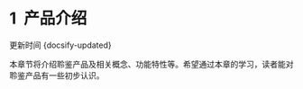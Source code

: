 # 1  产品介绍
更新时间 {docsify-updated}<br />
<a name="IGkwJ"></a>

本章节将介绍聆鉴产品及相关概念、功能特性等。希望通过本章的学习，读者能对聆鉴产品有一些初步认识。

<!-- ## 1.1  什么是聆鉴

企业在数据化转型过程中，往往存在无法精准、全面地掌握业务对象的隐性和显性特征，导致无法针对性地开展相关的业务和服务工作。<br />聆鉴是集标签建设、管理、画像分析应用、业务策略设计于一体的综合标签运营平台，以标签为手段实现业务对象的“超细分”。有效支撑差异化的服务和运营，促进业务精准化、个性化，支撑数据中台运营过程中更好地洞察客户需求、优化产品设计、防控业务风险、创新优质服务。
<a name="am2BN"></a>

## 1.2  基本概念

**数据与标签**<br />“数据”表达一种事实，而“标签”表达一种结论和评判，是对数据高度提炼和归纳得到的特征标识，是企业的“数据”和“行动”之间的桥梁。正是由于这种特性，标签可支撑用户快速做出决策、采取行动，在大数据时代发挥越来越重要的作用。<br />![](<../../assets/images/(3).png#height=180&width=414>)[[优化1]](commonProblem/#优化1) <br />图 1-1-2-1  标签是“数据”和“行动”之间的桥梁<br />**标签的特性**<br />“数据”具有客观、唯一的特性，而“标签”是在数据的基础上，根据不同的业务场景来进行分析评估得到的，因此标签具有“场景驱动”、“因地制宜”、“随时而变”的特性。<br />![](<../../assets/images/(4).png#height=180&width=414>) <br />图 1-1-2-2 “标签”的特性<br />**标签的分类**<br />标签具有多种分类方式，按照数据与业务的关系可分为事实标签和业务标签。事实标签是通过数据简单加工处理而形成的事物属性补充；业务标签是基于业务需求进行提炼归纳与分析挖掘得到的标签。<br />按照生成方式可分为统计标签、模型标签、手工标签、组合标签。基于少量数据通过简单汇总统计而得到的标签往往也称作规则标签，基于大量数据经过挖掘建模之后得到的标签往往也称作大数据标签（典型地如模型标签）。<br />![](<../../assets/images/(5).png#height=183&width=415>)<br />图 1-1-2-3 “标签”的分类方式<br />**画像**<br />画像是由标签、属性数据等构成的反映对象特征的描述组合。由于业务需求不同，同样的对象在不同的业务场景下，将形成不同的场景画像。对象的全部场景画像元素（标签、属性）构成全景画像，对所有场景画像的标签进行分类整理构成标签体系。<br />在相同场景下，按照对象的数量，可分为个体画像和群体画像：个体画像是一个对象在该特定业务场景下标签和属性的集合，应用于洞察该对象的特征；群体画像是某一类群体在该特定业务场景下所共同具备的标签和属性的集合，应用于分析群体的共同特征。<br />![](<../../assets/images/(6).png#height=165&width=414>)<br />图 1-1-2-4  画像是标签、属性数据的组合<br />**策略**<br />业务需求和市场形势的多变，这对业务措施的快速响应和灵活性提出了更高要求。**策略**是基于群体画像特征所采取的针对性业务措施的工作方案。<br />![](<../../assets/images/(7).png#height=189&width=414>)<br />图 1-1-2-5  策略是基于细分群体而采取的行动<br /> 
<a name="9ZzwP"></a>

## 1.3  产品价值

**实现客户与企业资源“超细分”**<br />以标签为手段实现业务对象的“超细分”，支撑差异化策略设计，促进业务精准化、个性化，支撑洞察客户需求、优化产品设计、防控业务风险、创新优质服务。<br />**精准直观地洞察业务对象特征**<br />全面记录和追溯业务对象的全生命周期标签特征，形成场景化画像，实现对业务对象个性化、多样化需求的有效洞察，帮助企业提升场景化精准营销、服务的管理能力。<br />**促进企业知识沉淀与共享**<br />指导企业从海量、繁杂的原始数据中提炼各种显性和隐性标签，沉淀分析成果，促进标准业务知识的持续积累，减少不必要的重复开发，形成统一的标签集市，充分共享标签能力。<br />**精准化策略指导业务优化**<br />以策略为驱动，实现标签管理分析与策略设计全应用流程无缝对接，实现基于标签的差异化策略设计，并以精准化策略指导业务高效开展，促进标签成果在业务侧的快速落地，帮助企业有的放矢，精准定位业务优化机会。
<a name="Up0TH"></a>

## 1.4  功能特性

产品基于业务应用过程中的痛点，以业务场景为驱动，进行产品功能设计，支撑企业内外部的各类应用场景，将数据价值赋能企业经营。
<a name="C3te7"></a>

### 1.4.1  体系化标签运营支撑，保障标签运营工作高效开展

为了支撑标签运营体系的有效运转，实现业务成果的有效沉淀与管理，打造体系化的标签运营基础支撑能力，从标签管理、标签体系展现、标签评估、标签冲突处理等方面，构建体系化的能力，以保证标签运营工作的正常、高效开展。<br />  **标签全生命周期管理：**提供标签创建、审核、发布、评估、停用、优化、下线的生命周期管理流程，实现标签的体系化管理，保证标签的高效稳定、实用实效。<br />  **标签体系多样展示：**基于目标对象的标签体系，提供树状目录、结构导图等方式进行多样展示与管理，满足不同场景下的标签体系展现与应用需求。<br />  **体系化标签评估：**提供多维度的标签评价体系，支持智能化的标签监控与处理，以持续提升标签的准确性和有效性。<br />  **智能化标签冲突检测：**基于语义图谱，实现精准、高效的标签冲突检测与处理。
<a name="YSWsa"></a>

### 1.4.2  多维度精准化画像展现，突破单一化洞察能力

超越传统的 360 度画像视图理念，创新性提供场景画像配置与展现能力，满足基于业务场景灵活配置画像展现内容的需求，支持通过画像全生命周期追溯目标对象生命周期特征变化，真正实现对目标对象个性化、多样化需求的全面洞察。<br />  **全生命周期画像追溯：**支持追溯业务对象在不同时期的特征变化历程。<br />  **个性化场景画像展现：**支持按业务场景，展现业务对象在场景下的业务特征。<br />  **画像对比：**支持业务对象在不同时间节点的特征对比。<br />  **关联画像展现：**支持关联展现与业务对象存在关联关系的画像。<br />  **画像动态配置：**支持按需动态配置画像的展示内容，内置多个模板。
<a name="Z7TNm"></a>

### 1.4.3  自助式群体筛选分析，深度挖掘目标群体隐性特征

将标签融入客户运营分析，充分发挥标签维度丰富、描述力强的特点，实现标签的业务价值。基于标签与客户属性进行目标客户群筛选，形成相应的客户群体画像并进行相应的自助分析，充分挖掘目标群体潜在特征，辅助展开精准业务策略。<br />  **群体筛选：**支持基于标签和宽表快速灵活进行目标群体筛选。<br />  **群体分析：**支持对目标群体的特征展开自助探索分析，提供多种图表类型。<br />  **模式切换：**支持在群体筛选与群体分析两种模式之间灵活切换。<br />  **标签变化筛选：**支持筛选与分析在不同时点下发生标签变化的目标群体。<br />  **群体画像：**支持以画像形式展现目标群体的共性特征。
<a name="Ycrhy"></a>

### 1.4.4  立体式策略设计，打破传统策略设计的局限

提供动态拖拉交互方式与可视化“服务编排”能力，让业务人员可以灵活、动态地进行立体式超细分的精准化业务策略设计，满足各种复杂的业务策略要求，让企业快速应对市场形势变化，保障业务执行效果。<br />  **动态策略设计：**提供动态拖拉交互方式，灵活配置业务对象、服务资源、策略内容，满足复杂的业务策略设计需求。<br />  **可视化服务编排：**支持可视化配置界面，无编码模式降低应用门槛。<br />  **策略互斥监测：**提供策略的预执行与互斥监测，及时发现与处理存在冲突的业务策略。<br />  **策略闭环管理：**提供策略设计、执行、监控、评估的全流程支撑，保障策略过程的闭环管理，推动策略的持续优化。
<a name="hutJ2"></a>

## 1.5  应用场景

由于每个行业甚至每家企业的业务目标和挑战都不相同，因此，利用标签创造价值的方法和使用场景也因行业而异。根据业务内容将使用场景划分为基本管理、客户营销和工业设备（见图 1-1-4-1  标签应用场景）。<br />**企业运营**：企业的公共事务的管理，如人力资源、财务、后勤等；<br />**市场营销**：以客户为中心，利用存量客户信息，通过增加存量客户的销售支出，提升客户价值，如客户服务、客户体验、渠道运营、营销风险、市场拓展等；<br />**生产管理**：以设备为中心，利用设备数据，通过降低设备故障、提高设备运行效率等方式，保障设备安全稳定、资产价值最大化，如设备运行管理、生产优化、采购优化等。<br />![](<../../assets/images/(8).png#height=192&width=415>)<br />图 1-1-4-1  标签应用场景<br /> 
<a name="mWDxL"></a>

## 1.6  产品使用限制

在使用聆鉴产品时，需注意以下使用限制：
<a name="Kv9an"></a>

### 1.6.1  支持的运行环境操作系统

Windows server 2008/Windows server 2008 R2/Windows server 2012/Windows server 2012 R2/Windows server 2016；<br />Red Hat Enterprise Linux 6 或以上；<br />CentOS 6 或以上；<br />Ubuntu 14 或以上。
<a name="KXDLV"></a>

### 1.6.2  支持的数据库

Oracle 10g/11g/12c；<br />GBase 8a 或以上；<br />Mysql 5.6 或以上；<br />Hadoop 大数据平台-CDH 5.7 或以上；<br />华为 Gauss DB 100/200；<br />星环大数据平台-TDH 5.1 或以上；<br />Pivotal Greenplum 5 或以上；<br />SAP HANA 2.0 或以上；<br />PostgreSQL 9 或以上。
<a name="WD4n1"></a>

### 1.6.3  支持的浏览器

Chrome 54 或以上；<br />Microsoft Edge 42 或以上；<br />Firefox 61 或以上；<br />Safari 11 或以上。
<a name="4mFOf"></a> -->
